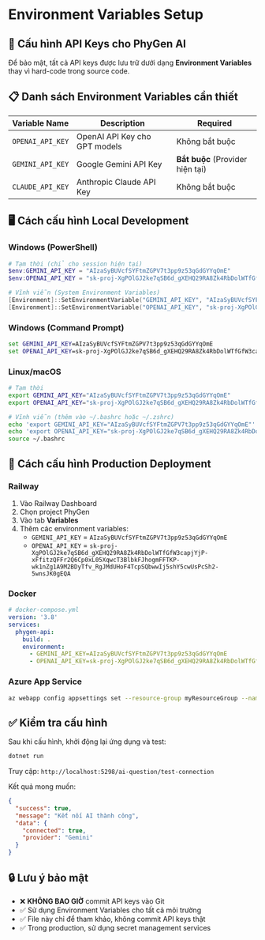 # Environment Variables Setup

## 🔐 Cấu hình API Keys cho PhyGen AI

Để bảo mật, tất cả API keys được lưu trữ dưới dạng **Environment Variables** thay vì hard-code trong source code.

## 📋 Danh sách Environment Variables cần thiết

| Variable Name | Description | Required |
|---------------|-------------|----------|
| `OPENAI_API_KEY` | OpenAI API Key cho GPT models | Không bắt buộc |
| `GEMINI_API_KEY` | Google Gemini API Key | **Bắt buộc** (Provider hiện tại) |
| `CLAUDE_API_KEY` | Anthropic Claude API Key | Không bắt buộc |

## 🖥️ Cách cấu hình Local Development

### Windows (PowerShell)
```powershell
# Tạm thời (chỉ cho session hiện tại)
$env:GEMINI_API_KEY = "AIzaSyBUVcfSYFtmZGPV7t3pp9z53qGdGYYqOmE"
$env:OPENAI_API_KEY = "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"

# Vĩnh viễn (System Environment Variables)
[Environment]::SetEnvironmentVariable("GEMINI_API_KEY", "AIzaSyBUVcfSYFtmZGPV7t3pp9z53qGdGYYqOmE", "User")
[Environment]::SetEnvironmentVariable("OPENAI_API_KEY", "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", "User")
```

### Windows (Command Prompt)
```cmd
set GEMINI_API_KEY=AIzaSyBUVcfSYFtmZGPV7t3pp9z53qGdGYYqOmE
set OPENAI_API_KEY=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
```

### Linux/macOS
```bash
# Tạm thời
export GEMINI_API_KEY="AIzaSyBUVcfSYFtmZGPV7t3pp9z53qGdGYYqOmE"
export OPENAI_API_KEY="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"

# Vĩnh viễn (thêm vào ~/.bashrc hoặc ~/.zshrc)
echo 'export GEMINI_API_KEY="AIzaSyBUVcfSYFtmZGPV7t3pp9z53qGdGYYqOmE"' >> ~/.bashrc
echo 'export OPENAI_API_KEY="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"' >> ~/.bashrc
source ~/.bashrc
```

## 🚀 Cách cấu hình Production Deployment

### Railway
1. Vào Railway Dashboard
2. Chọn project PhyGen
3. Vào tab **Variables**
4. Thêm các environment variables:
   - `GEMINI_API_KEY` = `AIzaSyBUVcfSYFtmZGPV7t3pp9z53qGdGYYqOmE`
   - `OPENAI_API_KEY` = `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`

### Docker
```yaml
# docker-compose.yml
version: '3.8'
services:
  phygen-api:
    build: .
    environment:
      - GEMINI_API_KEY=AIzaSyBUVcfSYFtmZGPV7t3pp9z53qGdGYYqOmE
      - OPENAI_API_KEY=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
```

### Azure App Service
```bash
az webapp config appsettings set --resource-group myResourceGroup --name myAppName --settings GEMINI_API_KEY="AIzaSyBUVcfSYFtmZGPV7t3pp9z53qGdGYYqOmE"
```

## ✅ Kiểm tra cấu hình

Sau khi cấu hình, khởi động lại ứng dụng và test:

```bash
dotnet run
```

Truy cập: `http://localhost:5298/ai-question/test-connection`

Kết quả mong muốn:
```json
{
  "success": true,
  "message": "Kết nối AI thành công",
  "data": {
    "connected": true,
    "provider": "Gemini"
  }
}
```

## 🔒 Lưu ý bảo mật

- ❌ **KHÔNG BAO GIỜ** commit API keys vào Git
- ✅ Sử dụng Environment Variables cho tất cả môi trường
- ✅ File này chỉ để tham khảo, không commit API keys thật
- ✅ Trong production, sử dụng secret management services